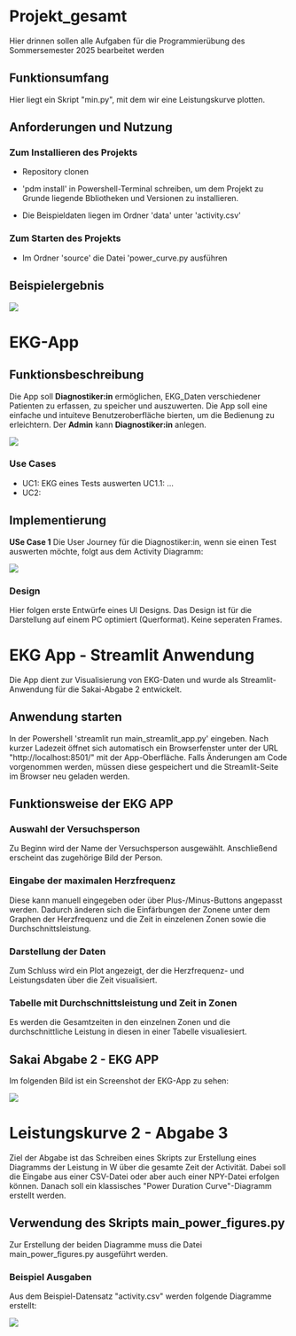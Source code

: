 # Projekt_gesamt

Hier drinnen sollen alle Aufgaben für die Programmierübung des Sommersemester 2025 bearbeitet werden


## Funktionsumfang
Hier liegt ein Skript "min.py", mit dem wir eine Leistungskurve plotten.

## Anforderungen und Nutzung

### Zum Installieren des Projekts
- Repository clonen
- 'pdm install' in Powershell-Terminal schreiben, um dem Projekt zu Grunde liegende Bbliotheken und Versionen zu installieren.

- Die Beispieldaten liegen im Ordner 'data' unter 'activity.csv'

### Zum Starten des Projekts
- Im Ordner 'source' die Datei 'power_curve.py ausführen


## Beispielergebnis
![](figures/power_curve.png)

# EKG-App

## Funktionsbeschreibung
Die App soll __Diagnostiker:in__ ermöglichen, EKG_Daten verschiedener Patienten zu erfassen, zu speicher und auszuwerten. Die App soll eine einfache und intuiteve Benutzeroberfläche bierten, um die Bedienung zu erleichtern.
Der __Admin__ kann __Diagnostiker:in__ anlegen.

![](.docs/UML-Diagramm_UseCases.png)

### Use Cases
- UC1: EKG eines Tests auswerten
    UC1.1: ...
- UC2:

## Implementierung
__USe Case 1__ Die User Journey für die Diagnostiker:in, wenn sie einen Test auswerten möchte, folgt aus dem Activity Diagramm:

![](.docs/ekg_data._acticitydiagramm.svg)

### Design

Hier folgen erste Entwürfe eines UI Designs. Das Design ist für die Darstellung auf einem PC optimiert (Querformat). Keine seperaten Frames.

# EKG App - Streamlit Anwendung
Die App dient zur Visualisierung von EKG-Daten und wurde als Streamlit-Anwendung für die Sakai-Abgabe 2 entwickelt.

## Anwendung starten
In der Powershell 'streamlit run main_streamlit_app.py' eingeben.
Nach kurzer Ladezeit öffnet sich automatisch ein Browserfenster unter der URL "http://localhost:8501/" mit der App-Oberfläche. Falls Änderungen am Code vorgenommen werden, müssen diese gespeichert und die Streamlit-Seite im Browser neu geladen werden.


## Funktionsweise der EKG APP

### Auswahl der Versuchsperson
Zu Beginn wird der Name der Versuchsperson ausgewählt. Anschließend erscheint das zugehörige Bild der Person.

### Eingabe der maximalen Herzfrequenz
Diese kann manuell eingegeben oder über Plus-/Minus-Buttons angepasst werden.
Dadurch änderen sich die Einfärbungen der Zonene unter dem Graphen der Herzfrequenz und die Zeit in einzelenen Zonen sowie die Durchschnittsleistung.

### Darstellung der Daten
Zum Schluss wird ein Plot angezeigt, der die Herzfrequenz- und Leistungsdaten über die Zeit visualisiert.

### Tabelle mit Durchschnittsleistung und Zeit in Zonen
Es werden die Gesamtzeiten in den einzelnen Zonen und die durchschnittliche Leistung in diesen in einer Tabelle visualiesiert.

## Sakai Abgabe 2 - EKG APP
Im folgenden Bild ist ein Screenshot der EKG-App zu sehen:

![](figures\screenshot_app.png)


# Leistungskurve 2 - Abgabe 3
Ziel der Abgabe ist das Schreiben eines Skripts zur Erstellung eines Diagramms der Leistung in W über die gesamte Zeit der Activität.
Dabei soll die Eingabe aus einer CSV-Datei oder aber auch einer NPY-Datei erfolgen können.
Danach soll ein klassisches "Power Duration Curve"-Diagramm erstellt werden.

## Verwendung des Skripts main_power_figures.py
Zur Erstellung der beiden Diagramme muss die Datei main_power_figures.py ausgeführt werden.

### Beispiel Ausgaben
Aus dem Beispiel-Datensatz "activity.csv" werden folgende Diagramme erstellt:

![](figures\screenshot_leistungskurve2.png)